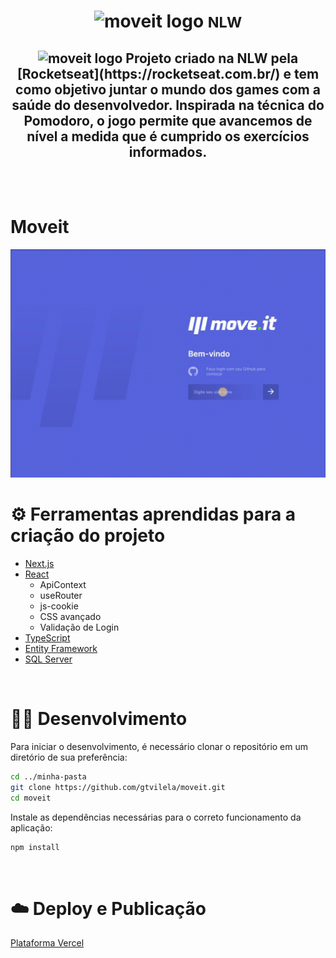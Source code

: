 <h1 align="center">
  <img alt="moveit logo" src="./public/icons/logo-full.svg" />
  <small>NLW</small>
</h1>

<h2 align="center"><img width="20px" height="10px"src=".public/assets/logo.svg" alt="moveit logo"/> Projeto criado na NLW pela [Rocketseat](https://rocketseat.com.br/) e tem como objetivo juntar o mundo dos games com a saúde do desenvolvedor. Inspirada na técnica do Pomodoro, o jogo permite que avancemos de nível a medida que é cumprido os exercícios informados.</h2>

<br />

<br />

# Moveit

<img src="./public/moveit.gif" alt="moveit gif" />


# ⚙️ Ferramentas aprendidas para a criação do projeto

- [Next.js](https://nextjs.org/)
- [React](https://pt-br.reactjs.org/)
    - ApiContext
    - useRouter
    - js-cookie
    - CSS avançado
    - Validação de Login
- [TypeScript](https://www.typescriptlang.org/)
- [Entity Framework](https://docs.microsoft.com/pt-br/ef/)
- [SQL Server](https://www.microsoft.com/pt-br/sql-server/)

<br />

# 👨‍💻 Desenvolvimento

Para iniciar o desenvolvimento, é necessário clonar o repositório em um diretório de sua preferência:

```bash
cd ../minha-pasta
git clone https://github.com/gtvilela/moveit.git
cd moveit
```

Instale as dependências necessárias para o correto funcionamento da aplicação:

```bash
npm install
```

<br />

# ☁️ Deploy e Publicação

[Plataforma Vercel](https://vercel.com/new?utm_medium=default-template&filter=next.js&utm_source=create-next-app&utm_campaign=create-next-app-readme)

<br />

